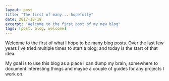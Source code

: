 ```yaml
---
layout: post
title: "The first of many... hopefully"
date: 2017-10-18
excerpt: "Welcome to the first post of my new blog"
tags: [post, blog, welcome]
---
```


Welcome to the first of what I hope to be many blog posts. Over the last few years I've tried multiple times to start a blog; and today is the start of that idea.

My goal is to use this blog as a place I can dump my brain, somewhere to document interesting things and maybe a couple of guides for any projects I work on.
